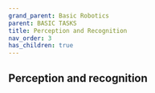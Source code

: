 ```yaml
---
grand_parent: Basic Robotics
parent: BASIC TASKS
title: Perception and Recognition
nav_order: 3
has_children: true
---
```


 Perception and recognition
--------------------------------------------------------------------------------


